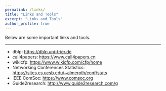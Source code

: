 ```yaml
---
permalink: /links/
title: "Links and Tools"
excerpt: "Links and Tools"
author_profile: true
---
```

Below are some important links and tools. 

--------
* dblp: <a href="https://dblp.uni-trier.de/" target="_blank">https://dblp.uni-trier.de</a>
* call4papers: <a href="https://www.call4papers.cn/" target="_blank">https://www.call4papers.cn</a>
* wikicfp: <a href="https://https://www.wikicfp.com/cfp/home/" target="_blank">https://www.wikicfp.com/cfp/home</a>
* Networking Conferences Statistics: <a href="https://sites.cs.ucsb.edu/~almeroth/conf/stats/" target="_blank">https://sites.cs.ucsb.edu/~almeroth/conf/stats</a>
* IEEE ComSoc: <a href="https://www.comsoc.org/" target="_blank">https://www.comsoc.org</a>
* Guide2research: <a href="http://www.guide2research.com//" target="_blank">http://www.guide2research.com/g</a>
